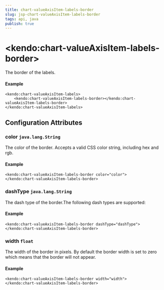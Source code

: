 ```yaml
---
title: chart-valueAxisItem-labels-border
slug: jsp-chart-valueAxisItem-labels-border
tags: api, java
publish: true
---
```


# \<kendo:chart-valueAxisItem-labels-border\>

The border of the labels.

#### Example
    <kendo:chart-valueAxisItem-labels>
        <kendo:chart-valueAxisItem-labels-border></kendo:chart-valueAxisItem-labels-border>
    </kendo:chart-valueAxisItem-labels>

## Configuration Attributes

### color `java.lang.String`

The color of the border. Accepts a valid CSS color string, including hex and rgb.

#### Example
    <kendo:chart-valueAxisItem-labels-border color="color">
    </kendo:chart-valueAxisItem-labels-border>

### dashType `java.lang.String`

The dash type of the border.The following dash types are supported:

#### Example
    <kendo:chart-valueAxisItem-labels-border dashType="dashType">
    </kendo:chart-valueAxisItem-labels-border>

### width `float`

The width of the border in pixels. By default the border width is set to zero which means that the border will not appear.

#### Example
    <kendo:chart-valueAxisItem-labels-border width="width">
    </kendo:chart-valueAxisItem-labels-border>

